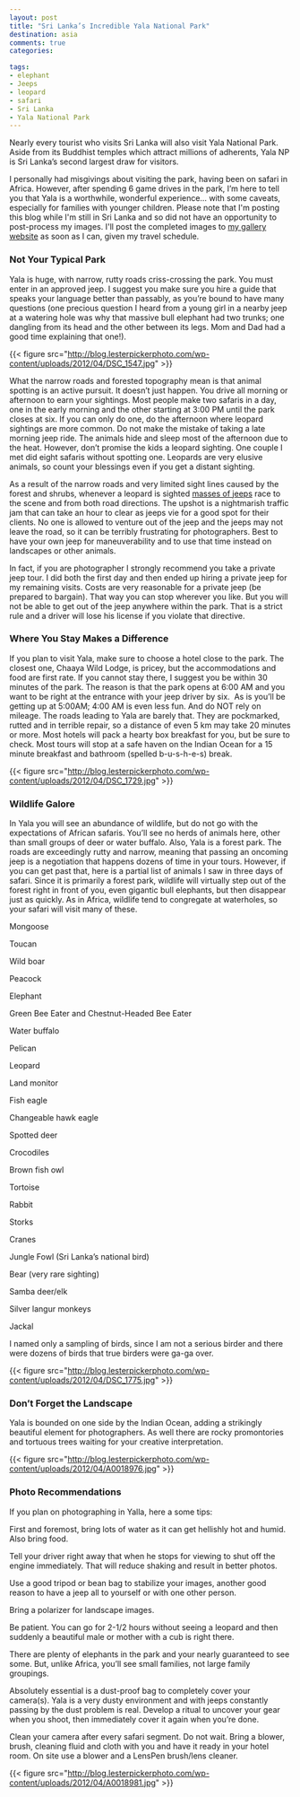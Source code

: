```yaml
---
layout: post
title: "Sri Lanka’s Incredible Yala National Park"
destination: asia
comments: true
categories:

tags:
- elephant
- Jeeps
- leopard
- safari
- Sri Lanka
- Yala National Park
---
```

Nearly every tourist who visits Sri Lanka will also visit Yala National Park. Aside from its Buddhist temples which attract millions of adherents, Yala NP is Sri Lanka’s second largest draw for visitors.

I personally had misgivings about visiting the park, having been on safari in Africa. However, after spending 6 game drives in the park, I’m here to tell you that Yala is a worthwhile, wonderful experience… with some caveats, especially for families with younger children. Please note that I'm posting this blog while I'm still in Sri Lanka and so did not have an opportunity to post-process my images. I'll post the completed images to <a href="http://www.lesterpickerphoto.com">my gallery website</a> as soon as I can, given my travel schedule.

<h3>Not Your Typical Park</h3>
Yala is huge, with narrow, rutty roads criss-crossing the park. You must enter in an approved jeep. I suggest you make sure you hire a guide that speaks your language better than passably, as you’re bound to have many questions (one precious question I heard from a young girl in a nearby jeep at a watering hole was why that massive bull elephant had two trunks; one dangling from its head and the other between its legs. Mom and Dad had a good time explaining that one!).

{{< figure src="http://blog.lesterpickerphoto.com/wp-content/uploads/2012/04/DSC_1547.jpg" >}}

What the narrow roads and forested topography mean is that animal spotting is an active pursuit. It doesn’t just happen. You drive all morning or afternoon to earn your sightings. Most people make two safaris in a day, one in the early morning and the other starting at 3:00 PM until the park closes at six. If you can only do one, do the afternoon where leopard sightings are more common. Do not make the mistake of taking a late morning jeep ride. The animals hide and sleep most of the afternoon due to the heat. However, don’t promise the kids a leopard sighting. One couple I met did eight safaris without spotting one. Leopards are very elusive animals, so count your blessings even if you get a distant sighting.

As a result of the narrow roads and very limited sight lines caused by the forest and shrubs, whenever a leopard is sighted <a href="http://youtu.be/YOKjFdAnd04">masses of jeeps</a> race to the scene and from both road directions. The upshot is a nightmarish traffic jam that can take an hour to clear as jeeps vie for a good spot for their clients. No one is allowed to venture out of the jeep and the jeeps may not leave the road, so it can be terribly frustrating for photographers. Best to have your own jeep for maneuverability and to use that time instead on landscapes or other animals.

In fact, if you are photographer I strongly recommend you take a private jeep tour. I did both the first day and then ended up hiring a private jeep for my remaining visits. Costs are very reasonable for a private jeep (be prepared to bargain). That way you can stop wherever you like. But you will not be able to get out of the jeep anywhere within the park. That is a strict rule and a driver will lose his license if you violate that directive.

<h3>Where You Stay Makes a Difference</h3>
If you plan to visit Yala, make sure to choose a hotel close to the park. The closest one, Chaaya Wild Lodge, is pricey, but the accommodations and food are first rate. If you cannot stay there, I suggest you be within 30 minutes of the park. The reason is that the park opens at 6:00 AM and you want to be right at the entrance with your jeep driver by six.  As is you’ll be getting up at 5:00AM; 4:00 AM is even less fun. And do NOT rely on mileage. The roads leading to Yala are barely that. They are pockmarked, rutted and in terrible repair, so a distance of even 5 km may take 20 minutes or more. Most hotels will pack a hearty box breakfast for you, but be sure to check. Most tours will stop at a safe haven on the Indian Ocean for a 15 minute breakfast and bathroom (spelled b-u-s-h-e-s) break.

{{< figure src="http://blog.lesterpickerphoto.com/wp-content/uploads/2012/04/DSC_1729.jpg" >}}

<h3>Wildlife Galore</h3>
In Yala you will see an abundance of wildlife, but do not go with the expectations of African safaris. You’ll see no herds of animals here, other than small groups of deer or water buffalo. Also, Yala is a forest park. The roads are exceedingly rutty and narrow, meaning that passing an oncoming jeep is a negotiation that happens dozens of time in your tours. However, if you can get past that, here is a partial list of animals I saw in three days of safari. Since it is primarily a forest park, wildlife will virtually step out of the forest right in front of you, even gigantic bull elephants, but then disappear just as quickly. As in Africa, wildlife tend to congregate at waterholes, so your safari will visit many of these.

Mongoose

Toucan

Wild boar

Peacock

Elephant

Green Bee Eater and Chestnut-Headed Bee Eater

Water buffalo

Pelican

Leopard

Land monitor

Fish eagle

Changeable hawk eagle

Spotted deer

Crocodiles

Brown fish owl

Tortoise

Rabbit

Storks

Cranes

Jungle Fowl (Sri Lanka’s national bird)

Bear (very rare sighting)

Samba deer/elk

Silver langur monkeys

Jackal

I named only a sampling of birds, since I am not a serious birder and there were dozens of birds that true birders were ga-ga over.

{{< figure src="http://blog.lesterpickerphoto.com/wp-content/uploads/2012/04/DSC_1775.jpg" >}}

<h3>Don’t Forget the Landscape</h3>
Yala is bounded on one side by the Indian Ocean, adding a strikingly beautiful element for photographers. As well there are rocky promontories and tortuous trees waiting for your creative interpretation.

{{< figure src="http://blog.lesterpickerphoto.com/wp-content/uploads/2012/04/A0018976.jpg" >}}

<h3>Photo Recommendations</h3>
If you plan on photographing in Yalla, here a some tips:

First and foremost, bring lots of water as it can get hellishly hot and humid. Also bring food.

Tell your driver right away that when he stops for viewing to shut off the engine immediately. That will reduce shaking and result in better photos.

Use a good tripod or bean bag to stabilize your images, another good reason to have a jeep all to yourself or with one other person.

Bring a polarizer for landscape images.

Be patient. You can go for 2-1/2 hours without seeing a leopard and then suddenly a beautiful male or mother with a cub is right there.

There are plenty of elephants in the park and your nearly guaranteed to see some. But, unlike Africa, you’ll see small families, not large family groupings.

Absolutely essential is a dust-proof bag to completely cover your camera(s). Yala is a very dusty environment and with jeeps constantly passing by the dust problem is real. Develop a ritual to uncover your gear when you shoot, then immediately cover it again when you’re done.

Clean your camera after every safari segment. Do not wait. Bring a blower, brush, cleaning fluid and cloth with you and have it ready in your hotel room. On site use a blower and a LensPen brush/lens cleaner.

{{< figure src="http://blog.lesterpickerphoto.com/wp-content/uploads/2012/04/A0018981.jpg" >}}